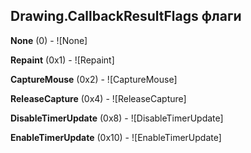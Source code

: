 ## Drawing.CallbackResultFlags флаги

**None** (0) - ![None]

**Repaint** (0x1) - ![Repaint]

**CaptureMouse** (0x2) - ![CaptureMouse]

**ReleaseCapture** (0x4) - ![ReleaseCapture]

**DisableTimerUpdate** (0x8) - ![DisableTimerUpdate]

**EnableTimerUpdate** (0x10) - ![EnableTimerUpdate]

